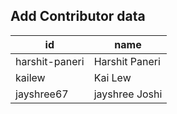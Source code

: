 ## Add Contributor data

| id             | name           |
| -------------- | -------------- |
| harshit-paneri | Harshit Paneri |
| kailew         | Kai Lew        |
|  jayshree67    | jayshree Joshi |
